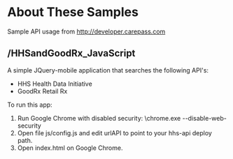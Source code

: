 About These Samples
===================

Sample API usage from http://developer.carepass.com

/HHSandGoodRx_JavaScript
----------
A simple JQuery-mobile application that searches the following API's:
- HHS Health Data Initiative
- GoodRx Retail Rx

To run this app:
1) Run Google Chrome with disabled security: <youtPath>\chrome.exe --disable-web-security
2) Open file js/config.js and edit urlAPI to point to your hhs-api deploy path.
3) Open index.html on Google Chrome.
